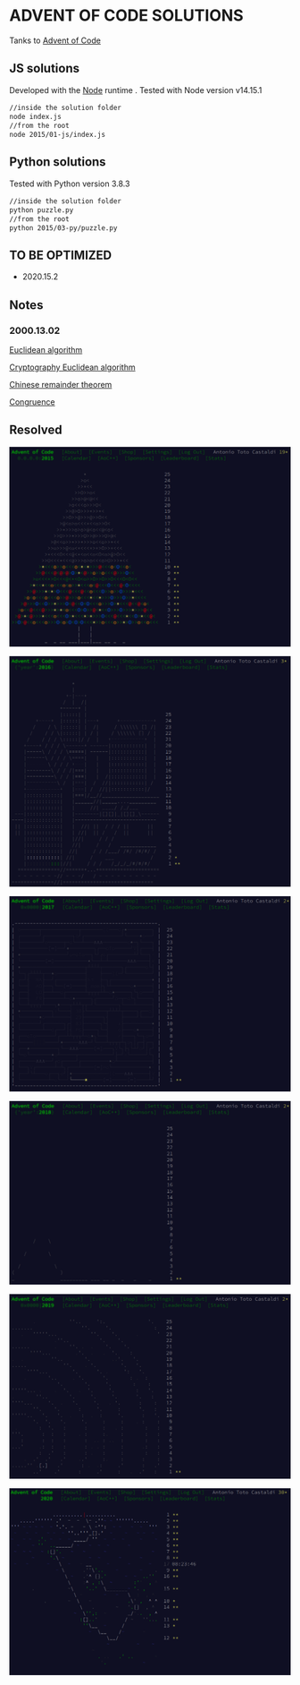 ADVENT OF CODE SOLUTIONS
========================

Tanks to [Advent of Code](https://adventofcode.com/)

## JS solutions

Developed with the [Node](https://nodejs.org/en/) runtime . Tested with Node version v14.15.1

```console
//inside the solution folder
node index.js
//from the root
node 2015/01-js/index.js
```

## Python solutions

Tested with Python version 3.8.3

```console
//inside the solution folder
python puzzle.py
//from the root
python 2015/03-py/puzzle.py
```

## TO BE OPTIMIZED

- 2020.15.2

## Notes

### 2000.13.02

[Euclidean algorithm](https://en.wikipedia.org/wiki/Euclidean_algorithm)

[Cryptography Euclidean algorithm](https://www.khanacademy.org/computing/computer-science/cryptography/modarithmetic/a/the-euclidean-algorithm)

[Chinese remainder theorem](https://en.wikipedia.org/wiki/Chinese_remainder_theorem)

[Congruence](https://en.wikipedia.org/wiki/Modular_arithmetic#Congruence)

## Resolved

![2015 Calendar](./2015.10.2-calendar.png?&raw=true "2015 Calendar")

![2016 Calendar](./2016.02.1-calendar.png?&raw=true "2016 Calendar")

![2017 Calendar](./2017.01-calendar.png?&raw=true "2017 Calendar")

![2018 Calendar](./2018.01-calendar.png?&raw=true "2018 Calendar")

![2019 Calendar](./2019.01-calendar.png?&raw=true "2019 Calendar")

![2020 Calendar](./2020.16.2-calendar.png?&raw=true "2020 Calendar")
